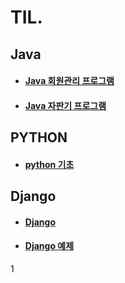# TIL.
## Java
* #### [Java 회원관리 프로그램](https://github.com/jinjaehyuk/TIL/tree/main/java)
* #### [Java 자판기 프로그램](https://github.com/jinjaehyuk/TIL/tree/main/vendingMachine) 

## PYTHON
* #### [python 기초](https://github.com/jinjaehyuk/TIL/tree/jin/PYTHON/)
 
## Django
* #### [Django](https://github.com/jinjaehyuk/TIL/tree/jin/Django/)
* #### [Django 예제](https://github.com/jinjaehyuk/TIL/tree/jin/Django/Django_example/django_example.md)
 
1

